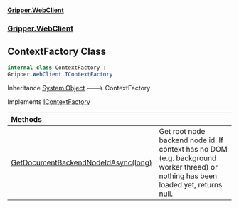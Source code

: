 #### [Gripper.WebClient](index 'index')
### [Gripper.WebClient](Gripper_WebClient 'Gripper.WebClient')
## ContextFactory Class
```csharp
internal class ContextFactory :
Gripper.WebClient.IContextFactory
```

Inheritance [System.Object](https://docs.microsoft.com/en-us/dotnet/api/System.Object 'System.Object') &#129106; ContextFactory  

Implements [IContextFactory](Gripper_WebClient_IContextFactory 'Gripper.WebClient.IContextFactory')  

| Methods | |
| :--- | :--- |
| [GetDocumentBackendNodeIdAsync(long)](Gripper_WebClient_ContextFactory_GetDocumentBackendNodeIdAsync(long) 'Gripper.WebClient.ContextFactory.GetDocumentBackendNodeIdAsync(long)') | Get root node backend node id. If context has no DOM (e.g. background worker thread) or nothing has been loaded yet, returns null.<br/> |
